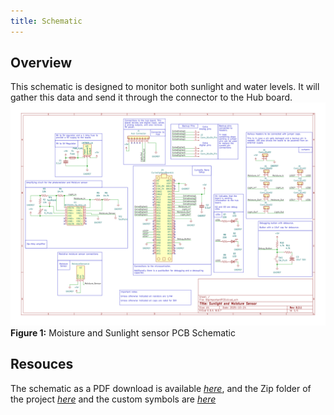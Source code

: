 ```yaml
---
title: Schematic
---
```


## Overview

This schematic is designed to monitor both sunlight and water levels. It will gather this data and send it through the connector to the Hub board.
![BigImportantPCB_page-0001](PCB2.png)
**Figure 1:** Moisture and Sunlight sensor PCB Schematic



## Resouces
The schematic as a PDF download is available [*here*](PCB.pdf), and the Zip folder of the project [*here*](PCB.zip) and the custom symbols are [*here*](PCBSYM.zip)
